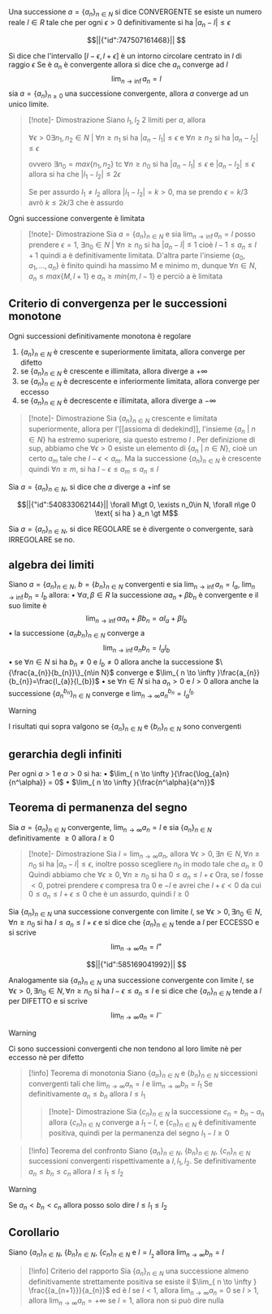 Una successione $a=\{a_n\}_{n\in N}$ si dice CONVERGENTE se esiste un numero reale $l\in R$ tale che per ogni $\epsilon \gt 0$ definitivamente si ha $|a_n - l | \le \epsilon$ 
```math
||{"id":747507161468}||


```
Si dice che l'intervallo $[l-\epsilon,l+\epsilon]$ è un intorno circolare centrato in $l$ di raggio $\epsilon$
Se è $a_n$ è convergente allora si dice che $a_n$ converge ad $l$ 
$$
	\lim_{n\to \inf} a_n = l
$$ 
sia $a=\{a_n\}_{n\ge 0}$ una successione convergente, allora $a$ converge ad un unico limite.

>[!note]- Dimostrazione
>Siano $l_1,l_2$ 2 limiti per $a$, allora 
>
>$\forall\epsilon\gt0 \exists n_1,n_2\in N \text{ | } \forall n\ge n_1$ si ha $|a_n - l_1|\le \epsilon$ e $\forall n\ge n_2$ si ha $|a_n - l_2|\le \epsilon$
>
>ovvero $\exists n_0 = max\{n_1,n_2\}$ tc $\forall n\ge n_0$ si ha $|a_n - l_1|\le \epsilon$ e $|a_n - l_2|\le \epsilon$ allora si ha che $|l_1-l_2| \le 2\epsilon$
>
>Se per assurdo $l_1\not=l_2$ allora $|l_1-l_2|=k\gt 0$, ma se prendo $\epsilon = k/3$ avrò $k\le {2k}/3$ che è assurdo 

Ogni successione convergente è limitata

>[!note]- Dimostrazione
Sia $a=\{a_n\}_{n\in N}$ e sia $\lim_{n\to \inf} a_n = l$ posso prendere $\epsilon=1$, $\exists n_0\in N\text{ | } \forall n\ge n_0$ si ha $|a_n-l| \le 1$ cioè $l-1\le a_n\le l+1$ quindi a è definitivamente limitata.
D'altra parte l'insieme $\{a_0,a_1,...,a_n\}$ è finito quindi ha massimo M e minimo m, dunque $\forall n\in N, a_n \le max\{M,l+1\} \text{ e } a_n \ge min\{m,l-1\}$ e perciò a è limitata

 
## Criterio di convergenza per le successioni monotone

Ogni successioni definitivamente monotona è regolare
1. $\{{a_{n}}\}_{n\in N}$ è crescente e superiormente limitata, allora converge per difetto
2. se $\{{a_{n}}\}_{n\in N}$ è crescente e illimitata, allora diverge a $+\infty$
3. se $\{{a_{n}}\}_{n\in N}$ è decrescente e inferiormente limitata, allora converge per eccesso
4. se $\{{a_{n}}\}_{n\in N}$ è decrescente e illimitata, allora diverge a $-\infty$

>[!note]- Dimostrazione
>Sia $\{{a_{n}}\}_{n\in N}$ crescente e limitata superiormente, allora per l'[[assioma di dedekind]], l'insieme $\{a_{n}\text{ | } n\in N\}$ ha estremo superiore, sia questo estremo $l$ .
>Per definizione di sup, abbiamo che $\forall {\epsilon} \gt {0}$ esiste un elemento di  $\{a_{n}\text{ | } n\in N\}$, cioè un certo $a_{m}$ tale che $l-\epsilon\lt a_{m}$.
>Ma la successione $\{{a_{n}}\}_{n\in N}$ è crescente quindi $\forall {n} \ge {m}$, si ha $l-\epsilon\le a_{m}\le a_{n}\le l$


Sia  $a=\{a_n\}_{n\in N}$, si dice che $a$ diverge a +inf se 
```math
||{"id":540833062144}||

\forall M\gt 0, \exists n_0\in N, \forall n\ge 0 \text{ si ha } a_n \gt M
```

Sia  $a=\{a_n\}_{n\in N}$, si dice REGOLARE se è divergente o convergente, sarà IRREGOLARE se no.


## algebra dei limiti

Siano $a=\{a_n\}_{n\in N}$, $b=\{b_n\}_{n\in N}$ convergenti e sia $\lim_{n\to \inf} a_n = l_a$, $\lim_{n\to \inf} b_n = l_b$ allora:
• $\forall \alpha,\beta\in R$ la successione $\alpha a_n + \beta b_n$ è convergente e il suo limite è $$\lim_{n\to \inf}\alpha a_n + \beta b_n=\alpha l_a + \beta l_b$$
• la successione $\{a_nb_n\}_{n\in N}$ converge a $$\lim_{n\to \inf}a_nb_n=l_a l_b$$
• se $\forall n \in N$ si ha $b_{n} \not= 0$ e $l_{b}\not=0$ allora anche la successione $\{\frac{a_{n}}{b_{n}}\}_{n\in N}$ converge e $\lim_{ n \to \infty }\frac{a_{n}}{b_{n}}=\frac{l_{a}}{l_{b}}$ 
• se $\forall n \in N$ si ha $a_{n}\gt 0$ e $l\gt 0$ allora anche la successione $\{{a_{n}^{b_{n}}}\}_{n\in N}$ converge e $\lim_{ n \to \infty }{a_{n}^{b_{n}}} = l_{a}^{l_{b}}$

>[!warning]
>I risultati qui sopra valgono se $\{{a_{n}}\}_{n\in N}$ e $\{{b_{n}}\}_{n\in N}$ sono convergenti

## gerarchia degli infiniti

Per ogni $a\gt 1$ e $\alpha\gt{0}$ si ha:
• $\lim_{ n \to \infty }{\frac{\log_{a}n}{n^\alpha}} = 0$
• $\lim_{ n \to \infty }{\frac{n^\alpha}{a^n}}$

## Teorema di permanenza del segno
Sia $a=\{{a_{n}}\}_{n\in N}$ convergente, $\lim_{ n \to \infty } {a_{n}}=l$ e sia $\{{a_{n}}\}_{n\in N}$ definitivamente $\ge 0$ allora $l\ge 0$

>[!note]- Dimostrazione
> Sia $l=\lim_{ n \to \infty } {a_{n}}$, allora $\forall\epsilon\gt 0 ,\exists n \in N ,\forall {n} \ge {n_{0}}$ si ha $|a_{n}-l|\le\epsilon$, inoltre posso scegliere $n_{0}$ in modo tale che $a_{n}\ge 0$
> Quindi abbiamo che $\forall {\epsilon} \ge {0},\forall {n} \ge {n_{0}}$ si ha $0\le a_{n}\le l+\epsilon$
> Ora, se $l$ fosse $< 0$, potrei prendere $\epsilon$ compresa tra 0 e $-l$ e avrei che $l+\epsilon \lt 0$ da cui $0\le a_{n} \le l+\epsilon\le 0$ che è un assurdo, quindi $l\ge 0$
> 

Sia $\{{a_{n}}\}_{n\in N}$ una successione convergente con limite $l$, se $\forall {\epsilon} \gt {0},\exists n_{0} \in N,\forall {n} \ge {n_{0}}$ si ha $l\le a_{n}\le l+\epsilon$ e si dice che $\{{a_{n}}\}_{n\in N}$ tende a $l$ per ECCESSO e si scrive $$
\lim_{ n \to \infty } {a_{n}}=l^+
$$
```math
||{"id":585169041992}||


```
Analogamente sia $\{{a_{n}}\}_{n\in N}$ una successione convergente con limite $l$, se $\forall {\epsilon} \gt {0},\exists n_{0} \in N,\forall {n} \ge {n_{0}}$ si ha $l-\epsilon\le a_{n}\le l$ e si dice che $\{{a_{n}}\}_{n\in N}$ tende a $l$ per DIFETTO e si scrive $$
\lim_{ n \to \infty } {a_{n}}=l^-
$$
>[!warning]
>Ci sono successioni convergenti che non tendono al loro limite nè per eccesso nè per difetto

>[!info] Teorema di monotonia
>Siano $\{{a_{n}}\}_{n\in N}$ e $\{{b_{n}}\}_{n\in N}$ siccessioni convergenti tali che $\lim_{ n \to \infty } {a_{n}} = l$ e $\lim_{ n \to \infty } {b_{n}}=l_{1}$
>Se definitivamente $a_{n}\le b_{n}$ allora $l\le l_{1}$
>>[!note]- Dimostrazione
>>Sia $\{{c_{n}}\}_{n\in N}$ la successione $c_{n}=b_{n}-a_{n}$ allora $\{{c_{n}}\}_{n\in N}$ converge a $l_{1}-l$, e $\{{c_{n}}\}_{n\in N}$ è definitivamente positiva, quindi per la permanenza del segno $l_{1}-l\ge 0$

>[!info] Teorema del confronto
>Siano $\{{a_{n}}\}_{n\in N}$, $\{{b_{n}}\}_{n\in N}$, $\{{c_{n}}\}_{n\in N}$ successioni convergenti rispettivamente a $l,l_{1},l_{2}$.
>Se definitivamente $a_{n}\le b_{n}\le c_{n}$ allora $l\le l_{1}\le l_{2}$

>[!warning]
>Se   $a_{n}\lt b_{n}\lt c_{n}$ allora posso solo dire $l\le l_{1}\le l_{2}$
>

## Corollario

Siano $\{{a_{n}}\}_{n\in N}$, $\{{b_{n}}\}_{n\in N}$, $\{{c_{n}}\}_{n\in N}$ e $l=l_{_{2}}$ allora $\lim_{ n \to \infty } {b_{n}}=l$

>[!info] Criterio del rapporto
>Sia $\{{a_{n}}\}_{n\in N}$ una successione almeno definitivamente strettamente positiva se esiste il $\lim_{ n \to \infty } \frac{{a_{n+1}}}{a_{n}}$ ed è $l$
>se $l<1$, allora $\lim_{ n \to \infty } {a_{n}}=0$
>se $l>1$, allora $\lim_{ n \to \infty } {a_{n}}=+\infty$
>se $l=1$, allora non si può dire nulla
>

